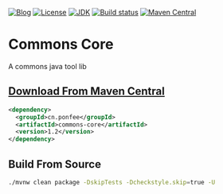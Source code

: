 [![Blog](https://img.shields.io/badge/blog-@Ponfee-informational.svg?logo=Pelican)](http://www.ponfee.cn)
[![License](https://img.shields.io/badge/license-Apache--2.0-green.svg)](https://www.apache.org/licenses/LICENSE-2.0.html)
[![JDK](https://img.shields.io/badge/jdk-8+-green.svg)](https://www.oracle.com/java/technologies/downloads/#java8)
[![Build status](https://github.com/ponfee/commons-core/workflows/build-with-maven/badge.svg)](https://github.com/ponfee/commons-core/actions)
[![Maven Central](https://img.shields.io/badge/maven--central-1.2-orange.svg?style=plastic&logo=apachemaven)](https://mvnrepository.com/artifact/cn.ponfee/commons-core)

# Commons Core

A commons java tool lib

## [Download From Maven Central](https://mvnrepository.com/artifact/cn.ponfee/commons-core)

```xml
<dependency>
  <groupId>cn.ponfee</groupId>
  <artifactId>commons-core</artifactId>
  <version>1.2</version>
</dependency>
```

## Build From Source

```bash
./mvnw clean package -DskipTests -Dcheckstyle.skip=true -U
```
